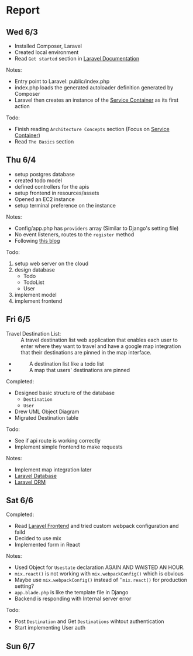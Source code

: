 # Report

## Wed 6/3

- Installed Composer, Laravel
- Created local environment
- Read `Get started` section in [Laravel Documentation]

Notes:
- Entry point to Laravel: public/index.php
- index.php loads the generated autoloader definition generated by Composer
- Laravel then creates an instance of the [Service Container] as its first
  action  

Todo:
- Finish reading `Architecture Concepts` section (Focus on [Service Container])
- Read `The Basics` section

## Thu 6/4

- setup postgres database
- created todo model
- defined controllers for the apis
- setup frontend in resources/assets
- Opened an EC2 instance
- setup terminal preference on the instance

Notes:
  - Config/app.php has `providers` array (Similar to Django's setting file)
  - No event listeners, routes to the `register` method
  - Following [this blog][Laravel React]

Todo:
1. setup web server on the cloud
1. design database
    - Todo
    - TodoList
    - User 
1. implement model
1. implement frontend

## Fri 6/5
<dl>
    <dt>Travel Destination List:</dt>
    <dd>A travel destination list web application that enables each user to enter
    where they want to travel and have a google map integration that their
    destinations are pinned in the map interface. </dd>
    <ul>
    <li><dd>A destination list like a todo list</dd></li>
    <li><dd>A map that users' destinations are pinned</dd></li>
    </ul>
</dl>

Completed:  
- Designed basic structure of the database
    - `Destination`
    - `User`   
- Drew UML Object Diagram
- Migrated Destination table

Todo:
- See if api route is working correctly
- Implement simple frontend to make requests

Notes:
- Implement map integration later
- [Laravel Database]
- [Laravel ORM]

## Sat 6/6
Completed:
- Read [Laravel Frontend] and tried custom webpack configuration and faild
- Decided to use mix
- Implemented form in React

Notes:
- Used Object for `Usestate` declaration AGAIN AND WAISTED AN HOUR.
- `mix.react()` is not working with `mix.webpackConfig()` which is obvious
- Maybe use `mix.webpackConfig()` instead of ''`mix.react()` for production setting?
- `app.blade.php` is like the template file in Django
- Backend is responding with Internal server error

Todo:
- Post `Destination` and Get `Destinations` wihtout authentication
- Start implementing User auth

## Sun 6/7


[Laravel Documentation]: https://laravel.com/docs/7.x
[Service Container]: https://laravel.com/docs/7.x/container
[Laravel React]: https://blog.pusher.com/react-laravel-application/
[Laravel Database]: https://laravel.com/docs/7.x/database
[Laravel ORM]: https://laravel.com/docs/7.x/eloquent
[Laravel Frontend]: https://laravel.com/docs/7.x/blade
